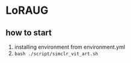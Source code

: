 # LoRAUG

## how to start

1. installing environment from environment.yml
2. `bash ./script/simclr_vit_art.sh`
